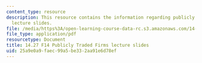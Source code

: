 ```yaml
---
content_type: resource
description: This resource contains the information regarding publicly traded firms
  lecture slides.
file: /media/https%3A/open-learning-course-data-rc.s3.amazonaws.com/14-27-economics-and-e-commerce-fall-2014/25a9e0a9faec99a5be332aa91e6d78ef_MIT14_27F14_lecslide6a.pdf
file_type: application/pdf
resourcetype: Document
title: 14.27 F14 Publicly Traded Firms lecture slides
uid: 25a9e0a9-faec-99a5-be33-2aa91e6d78ef
---
```

